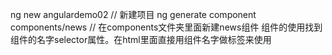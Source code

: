 ng new angulardemo02 // 新建项目
ng generate component components/news    //  在components文件夹里面新建news组件
组件的使用找到组件的名字selector属性。在html里面直接用组件名字做标签来使用